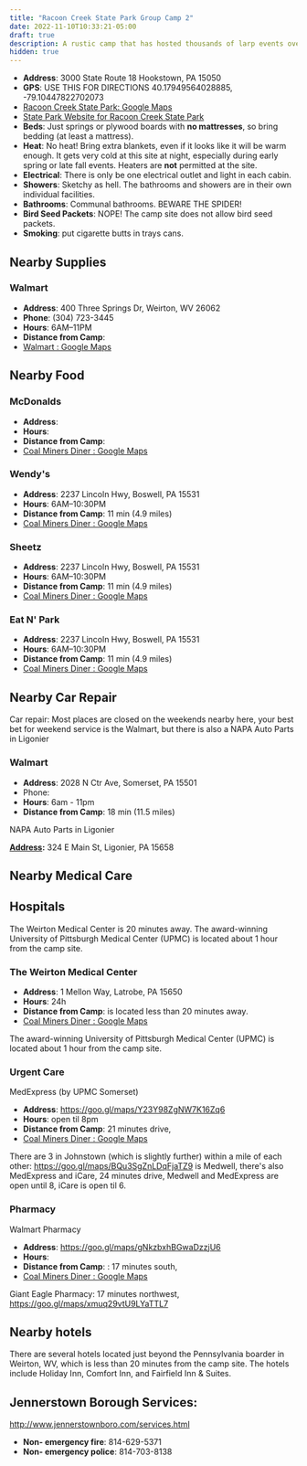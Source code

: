 ```yaml
---
title: "Racoon Creek State Park Group Camp 2"
date: 2022-11-10T10:33:21-05:00
draft: true
description: A rustic camp that has hosted thousands of larp events over the years. 
hidden: true
---
```


- **Address**: 3000 State Route 18 Hookstown, PA 15050
- **GPS**: USE THIS FOR DIRECTIONS 40.17949564028885, -79.10447822702073
- [Racoon Creek State Park: Google Maps](https://goo.gl/maps/JeVVVCu8cBBaXZew6)
- [State Park Website for Racoon Creek State Park](https://www.dcnr.pa.gov/StateParks/FindAPark/RaccoonCreekStatePark/Pages/default.aspx)
- **Beds**: Just springs or plywood boards with **no mattresses**, so bring bedding (at least a mattress). 
- **Heat**: No heat! Bring extra blankets, even if it looks like it will be warm enough. It gets very cold at this site at night, especially during early spring or late fall events. Heaters are **not** permitted at the site. 
- **Electrical**: There is only be one electrical outlet and light in each cabin. 
- **Showers**: Sketchy as hell. The bathrooms and showers are in their own individual facilities.
- **Bathrooms**: Communal bathrooms. BEWARE THE SPIDER!
- **Bird Seed Packets**: NOPE!  The camp site does not allow bird seed packets.
- **Smoking**:  put cigarette butts in trays cans.

## Nearby Supplies


### Walmart

- **Address**: 400 Three Springs Dr, Weirton, WV 26062
- **Phone**: (304) 723-3445
- **Hours**: 6AM–11PM
- **Distance from Camp**: 
- [Walmart : Google Maps](https://goo.gl/maps/7RFALpeCACC9bJbG6)

## Nearby Food
### McDonalds

- **Address**: 
- **Hours**: 
- **Distance from Camp**: 
- [Coal Miners Diner : Google Maps](https://www.google.com/maps/place/Sequanota+Lutheran+Conr+Center+and+Camp/@40.1787971,-79.1056356,344m/data=!3m1!1e3!4m12!1m6!3m5!1s0x0:0xcf492179dd15a9c1!2sSequanota+Lutheran+Conr+Center+and+Camp!8m2!3d40.1801066!4d-79.1005889!3m4!1s0x0:0xcf492179dd15a9c1!8m2!3d40.1801066!4d-79.1005889!5m1!1e4)

### Wendy's

- **Address**: 2237 Lincoln Hwy, Boswell, PA 15531
- **Hours**: 6AM–10:30PM
- **Distance from Camp**: 11 min (4.9 miles)
- [Coal Miners Diner : Google Maps](https://www.google.com/maps/place/Sequanota+Lutheran+Conr+Center+and+Camp/@40.1787971,-79.1056356,344m/data=!3m1!1e3!4m12!1m6!3m5!1s0x0:0xcf492179dd15a9c1!2sSequanota+Lutheran+Conr+Center+and+Camp!8m2!3d40.1801066!4d-79.1005889!3m4!1s0x0:0xcf492179dd15a9c1!8m2!3d40.1801066!4d-79.1005889!5m1!1e4)

### Sheetz

- **Address**: 2237 Lincoln Hwy, Boswell, PA 15531
- **Hours**: 6AM–10:30PM
- **Distance from Camp**: 11 min (4.9 miles)
- [Coal Miners Diner : Google Maps](https://www.google.com/maps/place/Sequanota+Lutheran+Conr+Center+and+Camp/@40.1787971,-79.1056356,344m/data=!3m1!1e3!4m12!1m6!3m5!1s0x0:0xcf492179dd15a9c1!2sSequanota+Lutheran+Conr+Center+and+Camp!8m2!3d40.1801066!4d-79.1005889!3m4!1s0x0:0xcf492179dd15a9c1!8m2!3d40.1801066!4d-79.1005889!5m1!1e4)

### Eat N' Park

- **Address**: 2237 Lincoln Hwy, Boswell, PA 15531
- **Hours**: 6AM–10:30PM
- **Distance from Camp**: 11 min (4.9 miles)
- [Coal Miners Diner : Google Maps](https://www.google.com/maps/place/Sequanota+Lutheran+Conr+Center+and+Camp/@40.1787971,-79.1056356,344m/data=!3m1!1e3!4m12!1m6!3m5!1s0x0:0xcf492179dd15a9c1!2sSequanota+Lutheran+Conr+Center+and+Camp!8m2!3d40.1801066!4d-79.1005889!3m4!1s0x0:0xcf492179dd15a9c1!8m2!3d40.1801066!4d-79.1005889!5m1!1e4)

## Nearby Car Repair

Car repair: Most places are closed on the weekends nearby here, your best bet for weekend service is the Walmart, but there is also a NAPA Auto Parts in Ligonier

### Walmart

- **Address**: 2028 N Ctr Ave, Somerset, PA 15501
- Phone: 
- **Hours**: 6am - 11pm
- **Distance from Camp**: 18 min (11.5 miles)

NAPA Auto Parts in Ligonier

**[Address](https://www.google.com/search?rlz=1C1ONGR_enUS1014US1014&sxsrf=ALiCzsaWpMwGqHe8AuU9DiLZTpue7f-qgw:1668892843489&q=napa+auto+parts+-+fayette+parts+service+ligonier+address&ludocid=2976788055961257556&sa=X&ved=2ahUKEwiZqeqolrv7AhUaF2IAHS9pAOMQ6BN6BAhdEAI):** 324 E Main St, Ligonier, PA 15658



## Nearby Medical Care

## Hospitals

The Weirton Medical Center  is 20 minutes away. The award-winning University of Pittsburgh Medical Center (UPMC) is located about 1 hour from the camp site. 

### The Weirton Medical Center 

- **Address**: 1 Mellon Way, Latrobe, PA 15650
- **Hours**: 24h
- **Distance from Camp**:  is located less than 20 minutes away. 
- [Coal Miners Diner : Google Maps](https://www.google.com/maps/place/Sequanota+Lutheran+Conr+Center+and+Camp/@40.1787971,-79.1056356,344m/data=!3m1!1e3!4m12!1m6!3m5!1s0x0:0xcf492179dd15a9c1!2sSequanota+Lutheran+Conr+Center+and+Camp!8m2!3d40.1801066!4d-79.1005889!3m4!1s0x0:0xcf492179dd15a9c1!8m2!3d40.1801066!4d-79.1005889!5m1!1e4)

The award-winning University of Pittsburgh Medical Center (UPMC) is located about 1 hour from the camp site. 

### Urgent Care

MedExpress  (by UPMC Somerset)

- **Address**: https://goo.gl/maps/Y23Y98ZgNW7K16Zq6 
- **Hours**: open til 8pm
- **Distance from Camp**: 21 minutes drive, 
- [Coal Miners Diner : Google Maps](https://www.google.com/maps/place/Sequanota+Lutheran+Conr+Center+and+Camp/@40.1787971,-79.1056356,344m/data=!3m1!1e3!4m12!1m6!3m5!1s0x0:0xcf492179dd15a9c1!2sSequanota+Lutheran+Conr+Center+and+Camp!8m2!3d40.1801066!4d-79.1005889!3m4!1s0x0:0xcf492179dd15a9c1!8m2!3d40.1801066!4d-79.1005889!5m1!1e4)



There are 3 in Johnstown (which is slightly further) within a mile of each other: https://goo.gl/maps/BQu3SgZnLDqFjaTZ9 is Medwell, there's also MedExpress and iCare, 24 minutes drive, Medwell and MedExpress are open until 8, iCare is open til 6.

### Pharmacy

Walmart Pharmacy

- **Address**:  https://goo.gl/maps/gNkzbxhBGwaDzzjU6
- **Hours**:
- **Distance from Camp**: : 17 minutes south,
- [Coal Miners Diner : Google Maps](https://www.google.com/maps/place/Sequanota+Lutheran+Conr+Center+and+Camp/@40.1787971,-79.1056356,344m/data=!3m1!1e3!4m12!1m6!3m5!1s0x0:0xcf492179dd15a9c1!2sSequanota+Lutheran+Conr+Center+and+Camp!8m2!3d40.1801066!4d-79.1005889!3m4!1s0x0:0xcf492179dd15a9c1!8m2!3d40.1801066!4d-79.1005889!5m1!1e4)

Giant Eagle Pharmacy: 17 minutes northwest, https://goo.gl/maps/xmuq29vtU9LYaTTL7

## **Nearby hotels**

There are several hotels located just beyond the Pennsylvania boarder in Weirton, WV, which is less than 20 minutes from the camp site. The hotels include Holiday Inn, Comfort Inn, and Fairfield Inn & Suites. 

## Jennerstown Borough Services:

http://www.jennerstownboro.com/services.html

- **Non- emergency fire**: 814-629-5371
- **Non- emergency police**: 814-703-8138





